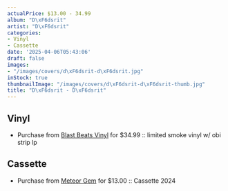 ```yaml
---
actualPrice: $13.00 - 34.99
album: "D\xF6dsrit"
artist: "D\xF6dsrit"
categories:
- Vinyl
- Cassette
date: '2025-04-06T05:43:06'
draft: false
images:
- "/images/covers/d\xF6dsrit-d\xF6dsrit.jpg"
inStock: true
thumbnailImage: "/images/covers/d\xF6dsrit-d\xF6dsrit-thumb.jpg"
title: "D\xF6dsrit - D\xF6dsrit"
---
```


## Vinyl
* Purchase from [Blast Beats Vinyl](https://blastbeatsvinyl.com/products/dodsrit-dodsrit-limited-smoke-vinyl-w-obi-strip-lp-1) for $34.99 :: limited smoke vinyl w/ obi strip lp
## Cassette
* Purchase from [Meteor Gem](https://meteor-gem.com/products/dodsrit-dodsrit-cassette) for $13.00 :: Cassette 2024
